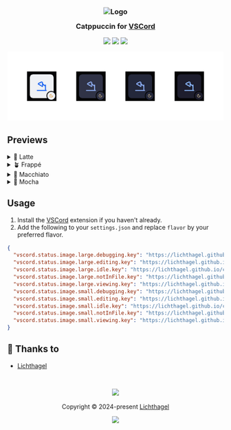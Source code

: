 <h3 align="center">
	<img src="https://raw.githubusercontent.com/catppuccin/catppuccin/main/assets/logos/exports/1544x1544_circle.png" width="100" alt="Logo"/><br/>
	<img src="https://raw.githubusercontent.com/catppuccin/catppuccin/main/assets/misc/transparent.png" height="30" width="0px"/>
	Catppuccin for <a href="https://marketplace.visualstudio.com/items?itemName=LeonardSSH.vscord">VSCord</a>
	<img src="https://raw.githubusercontent.com/catppuccin/catppuccin/main/assets/misc/transparent.png" height="30" width="0px"/>
</h3>

<p align="center">
	<a href="https://github.com/catppuccin/template/stargazers"><img src="https://img.shields.io/github/stars/Lichthagel/catppuccin-vscord?colorA=363a4f&colorB=b7bdf8&style=for-the-badge"></a>
	<a href="https://github.com/catppuccin/template/issues"><img src="https://img.shields.io/github/issues/Lichthagel/catppuccin-vscord?colorA=363a4f&colorB=f5a97f&style=for-the-badge"></a>
	<a href="https://github.com/catppuccin/template/contributors"><img src="https://img.shields.io/github/contributors/Lichthagel/catppuccin-vscord?colorA=363a4f&colorB=a6da95&style=for-the-badge"></a>
</p>

<p align="center">
	<img src="./assets/previews/preview.webp"/>
</p>

## Previews

<details>
<summary>🌻 Latte</summary>
<img src="./assets/previews/latte.webp"/>
</details>
<details>
<summary>🪴 Frappé</summary>
<img src="./assets/previews/frappe.webp"/>
</details>
<details>
<summary>🌺 Macchiato</summary>
<img src="./assets/previews/macchiato.webp"/>
</details>
<details>
<summary>🌿 Mocha</summary>
<img src="./assets/previews/mocha.webp"/>
</details>

## Usage

1. Install the [VSCord](https://marketplace.visualstudio.com/items?itemName=LeonardSSH.vscord) extension if you haven't already.
2. Add the following to your `settings.json` and replace `flavor` by your preferred flavor.

```json
{
  "vscord.status.image.large.debugging.key": "https://lichthagel.github.io/catppuccin-vscord/flavor/debugging.webp",
  "vscord.status.image.large.editing.key": "https://lichthagel.github.io/catppuccin-vscord/flavor/{lang}.webp",
  "vscord.status.image.large.idle.key": "https://lichthagel.github.io/catppuccin-vscord/flavor/idle-{app_id}.webp",
  "vscord.status.image.large.notInFile.key": "https://lichthagel.github.io/catppuccin-vscord/flavor/idle-{app_id}.webp",
  "vscord.status.image.large.viewing.key": "https://lichthagel.github.io/catppuccin-vscord/flavor/{lang}.webp",
  "vscord.status.image.small.debugging.key": "https://lichthagel.github.io/catppuccin-vscord/flavor/debugging.webp",
  "vscord.status.image.small.editing.key": "https://lichthagel.github.io/catppuccin-vscord/flavor/{app_id}.webp",
  "vscord.status.image.small.idle.key": "https://lichthagel.github.io/catppuccin-vscord/flavor/idle.webp",
  "vscord.status.image.small.notInFile.key": "https://lichthagel.github.io/catppuccin-vscord/flavor/idle.webp",
  "vscord.status.image.small.viewing.key": "https://lichthagel.github.io/catppuccin-vscord/flavor/{app_id}.webp"
}
```

## 💝 Thanks to

- [Lichthagel](https://github.com/Lichthagel)

&nbsp;

<p align="center">
	<img src="https://raw.githubusercontent.com/catppuccin/catppuccin/main/assets/footers/gray0_ctp_on_line.svg?sanitize=true" />
</p>

<p align="center">
	Copyright &copy; 2024-present <a href="https://github.com/Lichthagel" target="_blank">Lichthagel</a>
</p>

<p align="center">
	<a href="https://github.com/catppuccin/catppuccin/blob/main/LICENSE"><img src="https://img.shields.io/static/v1.svg?style=for-the-badge&label=License&message=MIT&logoColor=d9e0ee&colorA=363a4f&colorB=b7bdf8"/></a>
</p>
